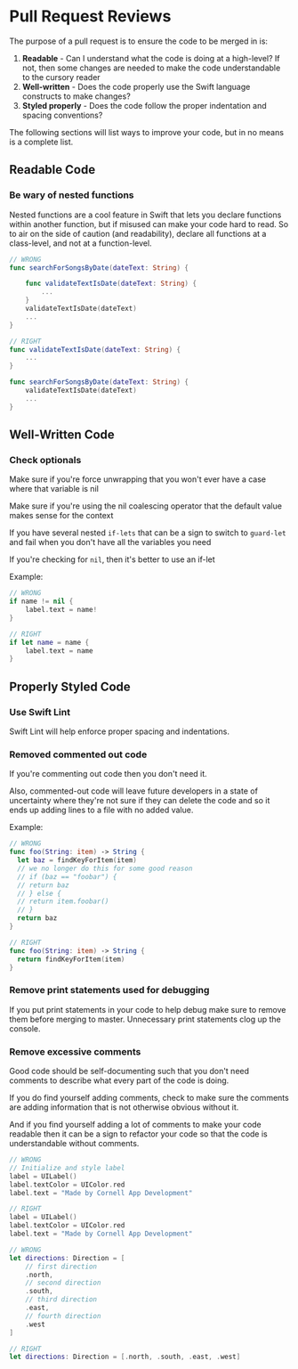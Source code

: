 # Pull Request Reviews

The purpose of a pull request is to ensure the code to be merged in is:

1. **Readable** - Can I understand what the code is doing at a high-level? If not, then some changes are needed to make the code understandable to the cursory reader
2. **Well-written** - Does the code properly use the Swift language constructs to make changes?
3. **Styled properly** - Does the code follow the proper indentation and spacing conventions?

The following sections will list ways to improve your code, but in no means is a complete list.

## Readable Code

### Be wary of nested functions

Nested functions are a cool feature in Swift that lets you declare functions within another function, but if misused can make your code hard to read. So to air on the side of caution \(and readability\), declare all functions at a class-level, and not at a function-level.

```swift
// WRONG
func searchForSongsByDate(dateText: String) {

    func validateTextIsDate(dateText: String) {
        ...
    }
    validateTextIsDate(dateText)
    ...
}

// RIGHT
func validateTextIsDate(dateText: String) {
    ...
}

func searchForSongsByDate(dateText: String) {
    validateTextIsDate(dateText)
    ...
}

```

## Well-Written Code

### Check optionals

Make sure if you're force unwrapping that you won't ever have a case where that variable is nil

Make sure if you're using the nil coalescing operator that the default value makes sense for the context

If you have several nested `if-lets` that can be a sign to switch to `guard-let` and fail when you don't have all the variables you need

If you're checking for `nil`, then it's better to use an if-let

Example:

```swift
// WRONG
if name != nil {
    label.text = name!
}

// RIGHT
if let name = name {
    label.text = name
}
```

## Properly Styled Code

### Use Swift Lint

Swift Lint will help enforce proper spacing and indentations.

### Removed commented out code

If you're commenting out code then you don't need it. 

Also, commented-out code will leave future developers in a state of uncertainty where they're not sure if they can delete the code and so it ends up adding lines to a file with no added value.

Example:

```swift
// WRONG
func foo(String: item) -> String {
  let baz = findKeyForItem(item)
  // we no longer do this for some good reason
  // if (baz == "foobar") {
  // return baz
  // } else {
  // return item.foobar()
  // }
  return baz
}

// RIGHT
func foo(String: item) -> String {
  return findKeyForItem(item)
}
```

### Remove print statements used for debugging

If you put print statements in your code to help debug make sure to remove them before merging to master. Unnecessary print statements clog up the console.

### Remove excessive comments

Good code should be self-documenting such that you don't need comments to describe what every part of the code is doing. 

If you do find yourself adding comments, check to make sure the comments are adding information that is not otherwise obvious without it.

And if you find yourself adding a lot of comments to make your code readable then it can be a sign to refactor your code so that the code is understandable without comments.

```swift
// WRONG
// Initialize and style label
label = UILabel()
label.textColor = UIColor.red
label.text = "Made by Cornell App Development"

// RIGHT
label = UILabel()
label.textColor = UIColor.red
label.text = "Made by Cornell App Development"
```

```swift
// WRONG
let directions: Direction = [
    // first direction
    .north, 
    // second direction
    .south, 
    // third direction
    .east, 
    // fourth direction
    .west
]

// RIGHT
let directions: Direction = [.north, .south, .east, .west]
```

